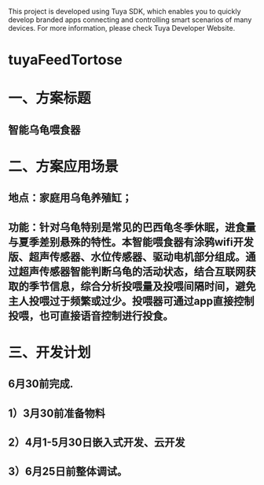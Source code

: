 This project is developed using Tuya SDK, which enables you to quickly develop branded apps connecting and controlling smart scenarios of many devices.         For more information, please check Tuya Developer Website.


# tuyaFeedTortose

# 一、方案标题
##  智能乌龟喂食器
# 二、方案应用场景
## 地点：家庭用乌龟养殖缸；
## 功能：针对乌龟特别是常见的巴西龟冬季休眠，进食量与夏季差别悬殊的特性。本智能喂食器有涂鸦wifi开发版、超声传感器、水位传感器、驱动电机部分组成。通过超声传感器智能判断乌龟的活动状态，结合互联网获取的季节信息，综合分析投喂量及投喂间隔时间，避免主人投喂过于频繁或过少。投喂器可通过app直接控制投喂，也可直接语音控制进行投食。
# 三、开发计划
## 6月30前完成.
## 1）3月30前准备物料
## 2）4月1-5月30日嵌入式开发、云开发
## 3）6月25日前整体调试。
 
